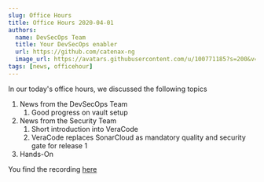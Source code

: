 ```yaml
---
slug: Office Hours
title: Office Hours 2020-04-01
authors:
  name: DevSecOps Team
  title: Your DevSecOps enabler
  url: https://github.com/catenax-ng
  image_url: https://avatars.githubusercontent.com/u/100771185?s=200&v=4
tags: [news, officehour]
---
```


In our today's office hours, we discussed the following topics

1. News from the DevSecOps Team
   1. Good progress on vault setup
2. News from the Security Team
   1. Short introduction into VeraCode
   1. VeraCode replaces SonarCloud as mandatory quality and security gate for release 1
3. Hands-On

You find the recording [here](https://bcgcatenax.sharepoint.com/:f:/s/CommunitiesofPractises/EkMga9rBDCNCgWn-PU4fipcBv2fnSL9lx5Yw4TFUv1TUwg?e=jv2r2k)
